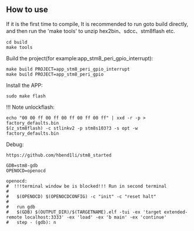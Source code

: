 ## How to use

If it is the first time to compile, It is recommended to run goto build directly, and then run the 'make tools' to unzip hex2bin、sdcc、stm8flash etc.

    cd build
	make tools

Build the project(for example:app_stm8_peri_gpio_interrupt):

    make build PROJECT=app_stm8_peri_gpio_interrupt
    make build PROJECT=app_stm8_peri_gpio

Install the APP:

    sudo make flash

!!! Note unlockflash:

	echo "00 00 ff 00 ff 00 ff 00 ff 00 ff" | xxd -r -p > factory_defaults.bin
	$(z_stm8flash) -c stlinkv2 -p stm8s103?3 -s opt -w factory_defaults.bin 

Debug:

    https://github.com/hbend1li/stm8_started

    GDB=stm8-gdb 
    OPENOCD=openocd

    openocd:
	#  !!!terminal window be is blocked!!! Run in second terminal
	# 	
	#   $(OPENOCD) $(OPENOCDCONFIG) -c "init" -c "reset halt"
	#
	#   run gdb
	#   $(GDB) $(OUTPUT_DIR)/$(TARGETNAME).elf -tui -ex 'target extended-remote localhost:3333' -ex 'load' -ex 'b main' -ex 'continue'
	#   step - (gdb): n 